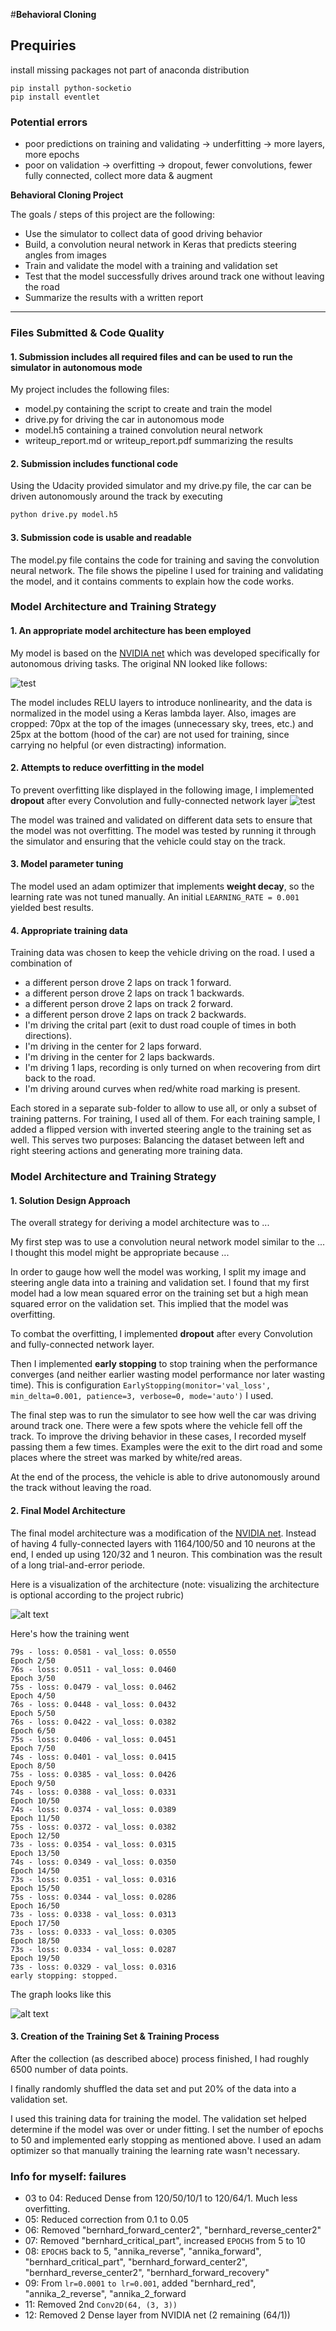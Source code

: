 #**Behavioral Cloning**

## Prequiries

install missing packages not part of anaconda distribution

    pip install python-socketio
    pip install eventlet

### Potential errors

- poor predictions on training and validating -> underfitting -> more layers, more epochs
- poor on validation -> overfitting -> dropout, fewer convolutions, fewer fully connected, collect more data & augment

**Behavioral Cloning Project**

The goals / steps of this project are the following:
* Use the simulator to collect data of good driving behavior
* Build, a convolution neural network in Keras that predicts steering angles from images
* Train and validate the model with a training and validation set
* Test that the model successfully drives around track one without leaving the road
* Summarize the results with a written report

---
### Files Submitted & Code Quality

#### 1. Submission includes all required files and can be used to run the simulator in autonomous mode

My project includes the following files:
* model.py containing the script to create and train the model
* drive.py for driving the car in autonomous mode
* model.h5 containing a trained convolution neural network
* writeup_report.md or writeup_report.pdf summarizing the results

#### 2. Submission includes functional code
Using the Udacity provided simulator and my drive.py file, the car can be driven autonomously around the track by executing
```sh
python drive.py model.h5
```

#### 3. Submission code is usable and readable

The model.py file contains the code for training and saving the convolution neural network. The file shows the pipeline I used for training and validating the model, and it contains comments to explain how the code works.

### Model Architecture and Training Strategy

#### 1. An appropriate model architecture has been employed

My model is based on the [NVIDIA net](https://arxiv.org/pdf/1604.07316v1.pdf)
which was developed specifically for autonomous driving tasks. The original
NN looked like follows:

![test](./writeup/NVIDIA-net.png)

The model includes RELU layers to introduce nonlinearity, and the data is normalized in the model using a Keras lambda layer. Also, images are cropped: 70px at the top
of the images (unnecessary sky, trees, etc.) and 25px at the bottom (hood of
the car) are not used for training, since carrying no helpful (or even
distracting) information.

#### 2. Attempts to reduce overfitting in the model

To prevent overfitting like displayed in the following image, I implemented
**dropout** after every Convolution and fully-connected network layer ![test](./writeup/01_performance.png)

The model was trained and validated on different data sets to ensure that the model was not overfitting. The model was tested by running it through the simulator and ensuring that the vehicle could stay on the track.

#### 3. Model parameter tuning

The model used an adam optimizer that implements **weight decay**, so the learning rate was not tuned manually. An initial `LEARNING_RATE = 0.001` yielded best results.

#### 4. Appropriate training data

Training data was chosen to keep the vehicle driving on the road. I used a combination of

- a different person drove 2 laps on track 1 forward.
- a different person drove 2 laps on track 1 backwards.
- a different person drove 2 laps on track 2 forward.
- a different person drove 2 laps on track 2 backwards.
- I'm driving the crital part (exit to dust road couple of times in both directions).
- I'm driving in the center for 2 laps forward.
- I'm driving in the center for 2 laps backwards.
- I'm driving 1 laps, recording is only turned on when recovering from dirt back to
 the road.
- I'm driving around curves when red/white road marking is present.

Each stored in a separate sub-folder to allow to use all, or only a subset of
training patterns. For training, I used all of them. For each training sample,
I added a flipped version with inverted steering angle to the training set as well.
This serves two purposes: Balancing the dataset between left and right steering
actions and generating more training data.

### Model Architecture and Training Strategy

#### 1. Solution Design Approach

The overall strategy for deriving a model architecture was to ...

My first step was to use a convolution neural network model similar to the ... I thought this model might be appropriate because ...

In order to gauge how well the model was working, I split my image and steering angle data into a training and validation set. I found that my first model had a low mean squared error on the training set but a high mean squared error on the validation set. This implied that the model was overfitting.

To combat the overfitting, I implemented
**dropout** after every Convolution and fully-connected network layer.

Then I implemented **early stopping** to stop training when the performance converges (and neither earlier wasting model performance nor later wasting time). This is configuration `EarlyStopping(monitor='val_loss', min_delta=0.001, patience=3, verbose=0, mode='auto')` I used.

The final step was to run the simulator to see how well the car was driving around track one. There were a few spots where the vehicle fell off the track. To improve the driving behavior in these cases, I recorded myself passing them a few times. Examples were
the exit to the dirt road and some places where the street was marked by white/red
areas.

At the end of the process, the vehicle is able to drive autonomously around the track without leaving the road.

#### 2. Final Model Architecture

The final model architecture was a modification of the [NVIDIA net](https://arxiv.org/pdf/1604.07316v1.pdf). Instead of having 4 fully-connected
layers with 1164/100/50 and 10 neurons at the end, I ended up using 120/32 and 1
neuron. This combination was the result of a long trial-and-error periode.

Here is a visualization of the architecture (note: visualizing the architecture is optional according to the project rubric)

![alt text](./writeup/NVIDIA-net_mod.png)

Here's how the training went

    79s - loss: 0.0581 - val_loss: 0.0550
    Epoch 2/50
    76s - loss: 0.0511 - val_loss: 0.0460
    Epoch 3/50
    75s - loss: 0.0479 - val_loss: 0.0462
    Epoch 4/50
    76s - loss: 0.0448 - val_loss: 0.0432
    Epoch 5/50
    76s - loss: 0.0422 - val_loss: 0.0382
    Epoch 6/50
    75s - loss: 0.0406 - val_loss: 0.0451
    Epoch 7/50
    74s - loss: 0.0401 - val_loss: 0.0415
    Epoch 8/50
    75s - loss: 0.0385 - val_loss: 0.0426
    Epoch 9/50
    74s - loss: 0.0388 - val_loss: 0.0331
    Epoch 10/50
    74s - loss: 0.0374 - val_loss: 0.0389
    Epoch 11/50
    75s - loss: 0.0372 - val_loss: 0.0382
    Epoch 12/50
    73s - loss: 0.0354 - val_loss: 0.0315
    Epoch 13/50
    74s - loss: 0.0349 - val_loss: 0.0350
    Epoch 14/50
    73s - loss: 0.0351 - val_loss: 0.0316
    Epoch 15/50
    75s - loss: 0.0344 - val_loss: 0.0286
    Epoch 16/50
    73s - loss: 0.0338 - val_loss: 0.0313
    Epoch 17/50
    73s - loss: 0.0333 - val_loss: 0.0305
    Epoch 18/50
    73s - loss: 0.0334 - val_loss: 0.0287
    Epoch 19/50
    73s - loss: 0.0329 - val_loss: 0.0316
    early stopping: stopped.

The graph looks like this

![alt text](./writeup/14_performance.png)


#### 3. Creation of the Training Set & Training Process

After the collection (as described aboce) process finished, I had roughly 6500
 number of data points.

I finally randomly shuffled the data set and put 20% of the data into a validation set.

I used this training data for training the model. The validation set helped determine if the model was over or under fitting. I set the number of epochs to 50 and implemented
early stopping as mentioned above. I used an adam optimizer so that manually training the learning rate wasn't necessary.

### Info for myself: failures

- 03 to 04: Reduced Dense from 120/50/10/1 to 120/64/1. Much less overfitting.
- 05: Reduced correction from 0.1 to 0.05
- 06: Removed "bernhard_forward_center2", "bernhard_reverse_center2"
- 07: Removed "bernhard_critical_part", increased ``EPOCHS`` from 5 to 10
- 08: ``EPOCHS`` back to 5, "annika_reverse", "annika_forward", "bernhard_critical_part",
"bernhard_forward_center2", "bernhard_reverse_center2",
"bernhard_forward_recovery"
- 09: From ``lr=0.0001`` ``to lr=0.001``, added "bernhard_red", "annika_2_reverse", "annika_2_forward
- 11: Removed 2nd ``Conv2D(64, (3, 3))``
- 12: Removed 2 Dense layer from NVIDIA net (2 remaining (64/1))
